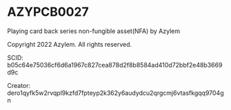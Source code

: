 # AZYPCB0027
Playing card back series non-fungible asset(NFA) by Azylem

Copyright 2022 Azylem. All rights reserved.

SCID: b05c64e75036cf6d6a1967c827cea878d2f8b8584ad410d72bbf2e48b3669d9c

Creator: dero1qyfk5w2rvqpl9kzfd7fpteyp2k362y6audydcu2qrgcmj6vtasfkgqq9704gn
